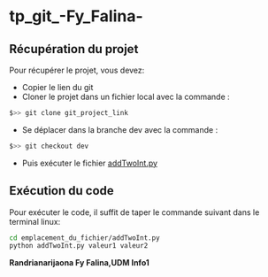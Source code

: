 # tp_git_-Fy_Falina-
## Récupération du projet
Pour récupérer le projet, vous devez:
- Copier le lien du git
- Cloner le projet dans un fichier local avec la commande :
```sh
$>> git clone git_project_link
```
- Se déplacer dans la branche dev avec la commande : 
```sh
$>> git checkout dev
``` 
- Puis exécuter le fichier [addTwoInt.py]

## Exécution du code
Pour exécuter le code, il suffit de taper le commande suivant dans le terminal linux:
```sh
cd emplacement_du_fichier/addTwoInt.py
python addTwoInt.py valeur1 valeur2
```

**Randrianarijaona Fy Falina,UDM Info1**


[addTwoInt.py]:<https://github.com/Xmistery15/tp_git_-Fy_Falina-/blob/dev/addTwoInt.py>
